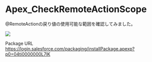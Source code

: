 Apex_CheckRemoteActionScope
===========================

@RemoteActionの戻り値の使用可能な範囲を確認してみました。
  
<img src="http://cdn-ak.f.st-hatena.com/images/fotolife/t/tyoshikawa1106/20131213/20131213202510.png" />  
  
Package URL  
https://login.salesforce.com/packaging/installPackage.apexp?p0=04ti0000000L7lK

